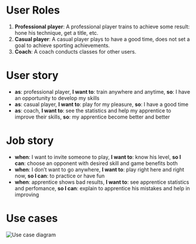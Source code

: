# User Roles
1. **Professional player**: A professional player trains to achieve some result: hone his technique, get a title, etc.
2. **Casual player**: A casual player plays to have a good time, does not set a goal to achieve sporting achievements.
3. **Coach**: A coach conducts classes for other users.
# User story
* **as**: professional player, 
**I want to**: train anywhere and anytime, 
**so**: I have an opportunity to develop my skills
* **as**: casual player, 
**I want to**: play for my pleasure, 
**so**: I have a good time
* **as**: coach, 
**I want to**: see the statistics and help my apprentice to improve their skills, 
**so**: my apprentice become better and better

# Job story
* **when**: I want to invite someone to play, 
**I want to**: know his level, 
**so I can**: choose an opponent with desired skill and game benefits both
* **when**: I don’t want to go anywhere, 
**I want to**: play right here and right now, 
**so I can**: to practice or have fun
* **when**: apprentice shows bad results, 
**I want to**: see apprentice statistics and perfomance, 
**so I can**: explain to apprentice his mistakes and help in improving



# Use cases
![Use case diagram](https://www.plantuml.com/plantuml/png/XPBF3jCm3CRlUGfpOZsm1zW1hUe1JI2ejBs0btfjrFof77TeGhmxeQpfK3Vjw9-_xtDaPny5MKPdrGVfo14uvAWKQWaCkzBVO8p4Ey08TQR3mEJ5Q9fuEVCgeEucT5AAIGlwrX9yfVx74Nwf6Zx1vbjeZI-K-bkbikRaJK75lJwIfGHy2oswJAkET0z1Ec8OBDw88mmSBiPIp9hWBwOTcUwAZraoA-h40LiqFWgKXq8zyfz6kda2XM5nVIVayosFTIYwCxxDxee9XK32o1uTULa_QDqxN8tGd3d3KciQ18oVcXSERb6epQduRnp6Fk69vWKnnT7A0wuvN4sJieYQC-e-TSf_dIyaJsWLt60fnsT-x91fYLSlbmBRxUVL4NTWlBPZGr6zslNaUvcw2bYE-7PY_c7lbKyFzjx5XBAsF4rxDFvMU_BDwEmV)
